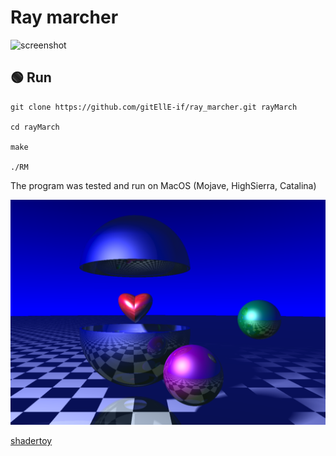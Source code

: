# Ray marcher


![screenshot](screenshot/rm.gif)


## 🟢 Run

```
git clone https://github.com/gitEllE-if/ray_marcher.git rayMarch

cd rayMarch

make

./RM
```
The program was tested and run on MacOS (Mojave, HighSierra, Catalina)


![screenshot](screenshot/rm.png)


[shadertoy](https://www.shadertoy.com/view/WssfzS)
